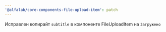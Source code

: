 ```yaml
---
'@alfalab/core-components-file-upload-item': patch
---
```


Исправлен копирайт `subtitle` в компоненте FileUploadItem на `Загружено`

